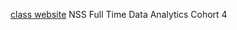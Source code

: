 [class website](https://NSS-Full-Time-Data-Analytics-4.github.io)
NSS Full Time Data Analytics Cohort 4
